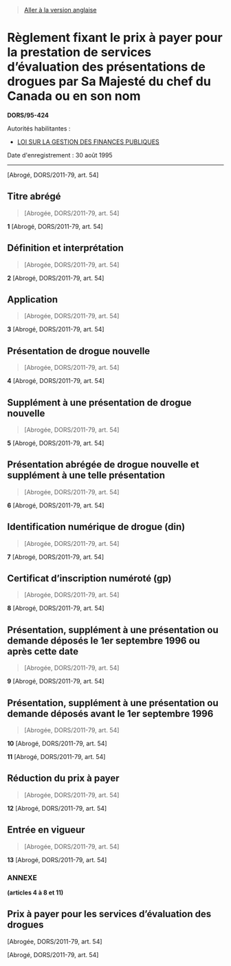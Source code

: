 > [Aller à la version anglaise](/en/Regulations/Statutory%20Orders%20and%20Regulations/95/424.md)

# Règlement fixant le prix à payer pour la prestation de services d’évaluation des présentations de drogues par Sa Majesté du chef du Canada ou en son nom

**DORS/95-424**

Autorités habilitantes : 
- [LOI SUR LA GESTION DES FINANCES PUBLIQUES](/fr/Lois/Lois%20révisées%20du%20Canada/F/F-11.md)

Date d'enregistrement : 30 août 1995

----------


[Abrogé, DORS/2011-79, art. 54]



## Titre abrégé
> [Abrogée, DORS/2011-79, art. 54]



**1** [Abrogé, DORS/2011-79, art. 54]




## Définition et interprétation
> [Abrogée, DORS/2011-79, art. 54]



**2** [Abrogé, DORS/2011-79, art. 54]




## Application
> [Abrogée, DORS/2011-79, art. 54]



**3** [Abrogé, DORS/2011-79, art. 54]




## Présentation de drogue nouvelle
> [Abrogée, DORS/2011-79, art. 54]



**4** [Abrogé, DORS/2011-79, art. 54]




## Supplément à une présentation de drogue nouvelle
> [Abrogée, DORS/2011-79, art. 54]



**5** [Abrogé, DORS/2011-79, art. 54]




## Présentation abrégée de drogue nouvelle et supplément à une telle présentation
> [Abrogée, DORS/2011-79, art. 54]



**6** [Abrogé, DORS/2011-79, art. 54]




## Identification numérique de drogue (din)
> [Abrogée, DORS/2011-79, art. 54]



**7** [Abrogé, DORS/2011-79, art. 54]




## Certificat d’inscription numéroté (gp)
> [Abrogée, DORS/2011-79, art. 54]



**8** [Abrogé, DORS/2011-79, art. 54]




## Présentation, supplément à une présentation ou demande déposés le 1er septembre 1996 ou après cette date
> [Abrogée, DORS/2011-79, art. 54]



**9** [Abrogé, DORS/2011-79, art. 54]




## Présentation, supplément à une présentation ou demande déposés avant le 1er septembre 1996
> [Abrogée, DORS/2011-79, art. 54]



**10** [Abrogé, DORS/2011-79, art. 54]



**11** [Abrogé, DORS/2011-79, art. 54]




## Réduction du prix à payer
> [Abrogée, DORS/2011-79, art. 54]



**12** [Abrogé, DORS/2011-79, art. 54]




## Entrée en vigueur
> [Abrogée, DORS/2011-79, art. 54]



**13** [Abrogé, DORS/2011-79, art. 54]




### **ANNEXE** 
**(articles 4 à 8 et 11)**
## Prix à payer pour les services d’évaluation des drogues
[Abrogée, DORS/2011-79, art. 54]


[Abrogé, DORS/2011-79, art. 54]


